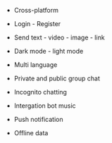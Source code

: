 - Cross-platform 
  
- Login - Register

- Send text - video - image - link

- Dark mode - light mode

- Multi language

- Private and public group chat

- Incognito chatting

- Intergation bot music

- Push notification

- Offline data
